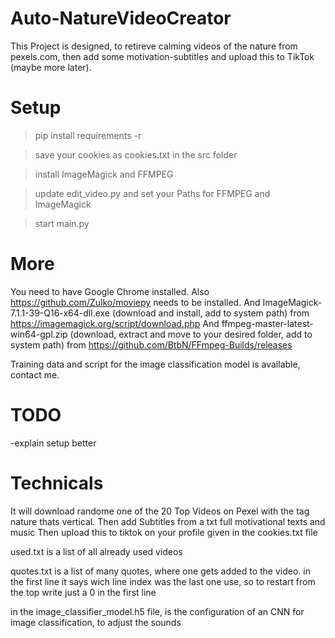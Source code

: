 # Auto-NatureVideoCreator

This Project is designed, to retireve calming videos of the nature from pexels.com,
then add some motivation-subtitles and upload this to TikTok (maybe more later).

<!-- You will use you TikTok Session Cookies to rejoin the session, for that you need it as cookies.txt file,
you can get it with an extension like "Get cookies.txt LOCALLY" -->
# Setup

>pip install requirements -r

>save your cookies as cookies.txt in the src folder

>install ImageMagick and FFMPEG

>update edit_video.py and set your Paths for FFMPEG and ImageMagick

>start main.py
 
# More

You need to have Google Chrome installed.
Also https://github.com/Zulko/moviepy needs to be installed.
And ImageMagick-7.1.1-39-Q16-x64-dll.exe (download and install, add to system path) from https://imagemagick.org/script/download.php
And ffmpeg-master-latest-win64-gpl.zip (download, extract and move to your desired folder, add to system path) from https://github.com/BtbN/FFmpeg-Builds/releases

Training data and script for the image classification model is available, contact me.

# TODO
-explain setup better

# Technicals
It will download randome one of the 20 Top Videos on Pexel with the tag nature thats vertical.
Then add Subtitles from a txt full motivational texts and music
Then upload this to tiktok on your profile given in the cookies.txt file

used.txt is a list of all already used videos

quotes.txt is a list of many quotes, where one gets added to the video. in the first line it says wich line index was the last one use,
so to restart from the top write just a 0 in the first line

in the image_classifier_model.h5 file, is the configuration of an CNN for image classification, to adjust the sounds